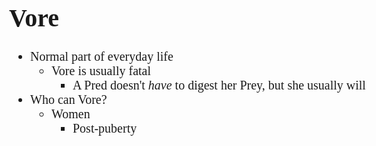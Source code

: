 <link
	rel="stylesheet"
	href="https://cdnjs.cloudflare.com/ajax/libs/github-markdown-css/5.8.1/github-markdown.min.css"
	integrity="sha512-BrOPA520KmDMqieeM7XFe6a3u3Sb3F1JBaQnrIAmWg3EYrciJ+Qqe6ZcKCdfPv26rGcgTrJnZ/IdQEct8h3Zhw=="
	crossorigin="anonymous"
	referrerpolicy="no-referrer"
/>
<style>
	body {
		font: 20px "Verdana";
	}
</style>

# Vore
- Normal part of everyday life
	- Vore is usually fatal
		- A Pred doesn't _have_ to digest her Prey, but she usually will
- Who can Vore?
	- Women
		- Post-puberty
